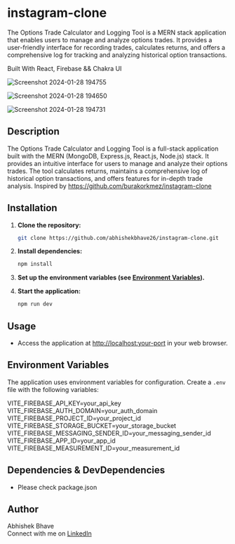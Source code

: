 # instagram-clone

The Options Trade Calculator and Logging Tool is a MERN stack application that enables users to manage and analyze options trades. It provides a user-friendly interface for recording trades, calculates returns, and offers a comprehensive log for tracking and analyzing historical option transactions.

Built With React, Firebase && Chakra UI

![Screenshot 2024-01-28 194755](https://github.com/abhishekbhave26/instagram-clone/assets/26895533/42307bd6-644a-4423-86eb-1de9d073d36e)

![Screenshot 2024-01-28 194650](https://github.com/abhishekbhave26/instagram-clone/assets/26895533/aa7185f3-e152-4a79-8e00-7b5024b10e43)

![Screenshot 2024-01-28 194731](https://github.com/abhishekbhave26/instagram-clone/assets/26895533/8a069249-e202-408b-ab1a-279a4e3fa9af)



## Description

The Options Trade Calculator and Logging Tool is a full-stack application built with the MERN (MongoDB, Express.js, React.js, Node.js) stack. It provides an intuitive interface for users to manage and analyze their options trades. The tool calculates returns, maintains a comprehensive log of historical option transactions, and offers features for in-depth trade analysis.
Inspired by https://github.com/burakorkmez/instagram-clone


## Installation

1. **Clone the repository:**

   ```bash
   git clone https://github.com/abhishekbhave26/instagram-clone.git

2. **Install dependencies:**

    ```bash
    npm install
    ```

3. **Set up the environment variables (see [Environment Variables](#environment-variables)).**

4. **Start the application:**

    ```bash
    npm run dev
    ```

## Usage

- Access the application at [http://localhost:your-port](http://localhost:your-port) in your web browser.


## Environment Variables

The application uses environment variables for configuration. Create a `.env` file with the following variables:

VITE_FIREBASE_API_KEY=your_api_key <br/>
VITE_FIREBASE_AUTH_DOMAIN=your_auth_domain <br/>
VITE_FIREBASE_PROJECT_ID=your_project_id <br/>
VITE_FIREBASE_STORAGE_BUCKET=your_storage_bucket <br/>
VITE_FIREBASE_MESSAGING_SENDER_ID=your_messaging_sender_id <br/>
VITE_FIREBASE_APP_ID=your_app_id <br/>
VITE_FIREBASE_MEASUREMENT_ID=your_measurement_id <br/>


## Dependencies & DevDependencies
- Please check package.json
  

## Author

Abhishek Bhave <br>
Connect with me on [LinkedIn](https://www.linkedin.com/in/abhishekbhave26/)

